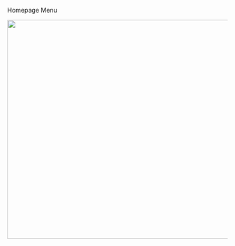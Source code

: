 Homepage Menu
<p align="center">
  <img width="660" height="500" src="INSERT IMAGE LINK HERE">
</p>

